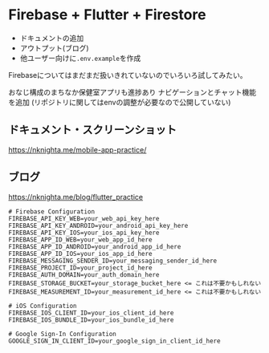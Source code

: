 # Firebase + Flutter + Firestore

- ドキュメントの追加
- アウトプット(ブログ)
- 他ユーザー向けに`.env.example`を作成

Firebaseについてはまだまだ扱いきれていないのでいろいろ試してみたい。

おなじ構成のまちなか保健室アプリも進捗あり
ナビゲーションとチャット機能を追加
(リポジトリに関してはenvの調整が必要なので公開していない)

## ドキュメント・スクリーンショット
https://nknighta.me/mobile-app-practice/

## ブログ
https://nknighta.me/blog/flutter_practice

```.env.example
# Firebase Configuration
FIREBASE_API_KEY_WEB=your_web_api_key_here
FIREBASE_API_KEY_ANDROID=your_android_api_key_here
FIREBASE_API_KEY_IOS=your_ios_api_key_here
FIREBASE_APP_ID_WEB=your_web_app_id_here
FIREBASE_APP_ID_ANDROID=your_android_app_id_here
FIREBASE_APP_ID_IOS=your_ios_app_id_here
FIREBASE_MESSAGING_SENDER_ID=your_messaging_sender_id_here
FIREBASE_PROJECT_ID=your_project_id_here
FIREBASE_AUTH_DOMAIN=your_auth_domain_here
FIREBASE_STORAGE_BUCKET=your_storage_bucket_here <= これは不要かもしれない
FIREBASE_MEASUREMENT_ID=your_measurement_id_here <= これは不要かもしれない

# iOS Configuration
FIREBASE_IOS_CLIENT_ID=your_ios_client_id_here
FIREBASE_IOS_BUNDLE_ID=your_ios_bundle_id_here

# Google Sign-In Configuration
GOOGLE_SIGN_IN_CLIENT_ID=your_google_sign_in_client_id_here
```